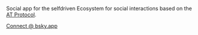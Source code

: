 Social app for the selfdriven Ecosystem for social interactions based on the [AT Protocol](https://atproto.com).

[Connect @ bsky.app](https://bsky.app/profile/markbyers.selfdriven.social)

